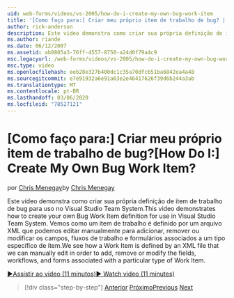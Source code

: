 ```yaml
---
uid: web-forms/videos/vs-2005/how-do-i-create-my-own-bug-work-item
title: '[Como faço para:] Criar meu próprio item de trabalho de bug? | Microsoft Docs'
author: rick-anderson
description: Este vídeo demonstra como criar sua própria definição de item de trabalho de bug para uso no Visual Studio Team System. Vemos como um item de trabalho é definido por um fil XML...
ms.author: riande
ms.date: 06/12/2007
ms.assetid: ab0805a3-76ff-4557-8750-a24d0f79a4c9
msc.legacyurl: /web-forms/videos/vs-2005/how-do-i-create-my-own-bug-work-item
msc.type: video
ms.openlocfilehash: eeb28e327b400dc1c35a70dfcb51ba6842ea4a48
ms.sourcegitcommit: e7e91932a6e91a63e2e46417626f39d6b244a3ab
ms.translationtype: MT
ms.contentlocale: pt-BR
ms.lasthandoff: 03/06/2020
ms.locfileid: "78527121"
---
```

# <a name="how-do-i-create-my-own-bug-work-item"></a><span data-ttu-id="6575b-105">[Como faço para:] Criar meu próprio item de trabalho de bug?</span><span class="sxs-lookup"><span data-stu-id="6575b-105">[How Do I:] Create My Own Bug Work Item?</span></span>

<span data-ttu-id="6575b-106">por [Chris Menegay](https://twitter.com/CMenegay)</span><span class="sxs-lookup"><span data-stu-id="6575b-106">by [Chris Menegay](https://twitter.com/CMenegay)</span></span>

<span data-ttu-id="6575b-107">Este vídeo demonstra como criar sua própria definição de item de trabalho de bug para uso no Visual Studio Team System.</span><span class="sxs-lookup"><span data-stu-id="6575b-107">This video demonstrates how to create your own Bug Work Item definition for use in Visual Studio Team System.</span></span> <span data-ttu-id="6575b-108">Vemos como um item de trabalho é definido por um arquivo XML que podemos editar manualmente para adicionar, remover ou modificar os campos, fluxos de trabalho e formulários associados a um tipo específico de item.</span><span class="sxs-lookup"><span data-stu-id="6575b-108">We see how a Work Item is defined by an XML file that we can manually edit in order to add, remove or modify the fields, workflows, and forms associated with a particular type of Work Item.</span></span>

[<span data-ttu-id="6575b-109">&#9654;Assistir ao vídeo (11 minutos)</span><span class="sxs-lookup"><span data-stu-id="6575b-109">&#9654; Watch video (11 minutes)</span></span>](https://channel9.msdn.com/Blogs/ASP-NET-Site-Videos/how-do-i-create-my-own-bug-work-item)

> [!div class="step-by-step"]
> <span data-ttu-id="6575b-110">[Anterior](how-do-i-integrate-defect-tracking-with-testing.md)
> [Próximo](how-do-i-write-code-more-quickly-with-unit-tests.md)</span><span class="sxs-lookup"><span data-stu-id="6575b-110">[Previous](how-do-i-integrate-defect-tracking-with-testing.md)
[Next](how-do-i-write-code-more-quickly-with-unit-tests.md)</span></span>

